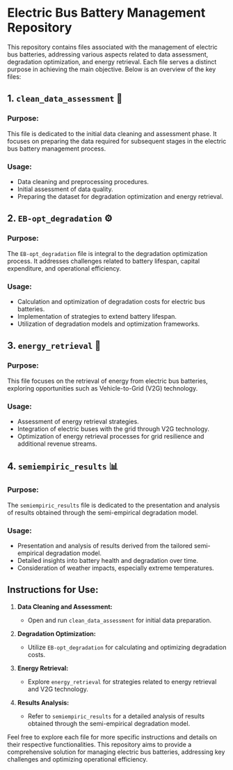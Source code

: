 # Electric Bus Battery Management Repository

This repository contains files associated with the management of electric bus batteries, addressing various aspects related to data assessment, degradation optimization, and energy retrieval. Each file serves a distinct purpose in achieving the main objective. Below is an overview of the key files:

## 1. `clean_data_assessment` 🧹

### Purpose:
This file is dedicated to the initial data cleaning and assessment phase. It focuses on preparing the data required for subsequent stages in the electric bus battery management process.

### Usage:
- Data cleaning and preprocessing procedures.
- Initial assessment of data quality.
- Preparing the dataset for degradation optimization and energy retrieval.

## 2. `EB-opt_degradation` ⚙️

### Purpose:
The `EB-opt_degradation` file is integral to the degradation optimization process. It addresses challenges related to battery lifespan, capital expenditure, and operational efficiency.

### Usage:
- Calculation and optimization of degradation costs for electric bus batteries.
- Implementation of strategies to extend battery lifespan.
- Utilization of degradation models and optimization frameworks.

## 3. `energy_retrieval` 🔋

### Purpose:
This file focuses on the retrieval of energy from electric bus batteries, exploring opportunities such as Vehicle-to-Grid (V2G) technology.

### Usage:
- Assessment of energy retrieval strategies.
- Integration of electric buses with the grid through V2G technology.
- Optimization of energy retrieval processes for grid resilience and additional revenue streams.

## 4. `semiempiric_results` 📊

### Purpose:
The `semiempiric_results` file is dedicated to the presentation and analysis of results obtained through the semi-empirical degradation model.

### Usage:
- Presentation and analysis of results derived from the tailored semi-empirical degradation model.
- Detailed insights into battery health and degradation over time.
- Consideration of weather impacts, especially extreme temperatures.

## Instructions for Use:

1. **Data Cleaning and Assessment:**
   - Open and run `clean_data_assessment` for initial data preparation.

2. **Degradation Optimization:**
   - Utilize `EB-opt_degradation` for calculating and optimizing degradation costs.

3. **Energy Retrieval:**
   - Explore `energy_retrieval` for strategies related to energy retrieval and V2G technology.

4. **Results Analysis:**
   - Refer to `semiempiric_results` for a detailed analysis of results obtained through the semi-empirical degradation model.

Feel free to explore each file for more specific instructions and details on their respective functionalities. This repository aims to provide a comprehensive solution for managing electric bus batteries, addressing key challenges and optimizing operational efficiency.
